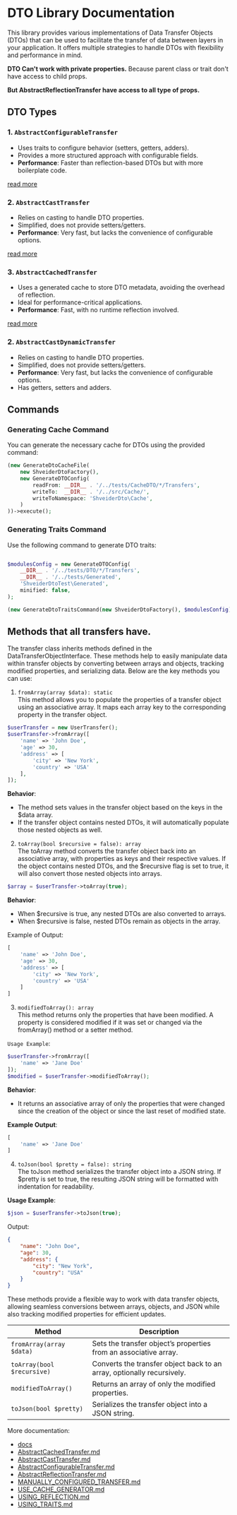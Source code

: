 # DTO Library Documentation

This library provides various implementations of Data Transfer Objects (DTOs) that can be used to facilitate the transfer of data between layers in your application. It offers multiple strategies to handle DTOs with flexibility and performance in mind.

**DTO Can't work with private properties.**
Because parent class or trait don't have access to child props.

**But AbstractReflectionTransfer have access to all type of props.**

## DTO Types

### 1. `AbstractConfigurableTransfer`
- Uses traits to configure behavior (setters, getters, adders).
- Provides a more structured approach with configurable fields.
- **Performance**: Faster than reflection-based DTOs but with more boilerplate code.

[read more](docs/AbstractConfigurableTransfer.md)

### 2. `AbstractCastTransfer`
- Relies on casting to handle DTO properties.
- Simplified, does not provide setters/getters.
- **Performance**: Very fast, but lacks the convenience of configurable options.

[read more](docs/AbstractCastTransfer.md)

### 3. `AbstractCachedTransfer`
- Uses a generated cache to store DTO metadata, avoiding the overhead of reflection.
- Ideal for performance-critical applications.
- **Performance**: Fast, with no runtime reflection involved.

[read more](docs/AbstractCachedTransfer.md)

### 2. `AbstractCastDynamicTransfer`
- Relies on casting to handle DTO properties.
- Simplified, does not provide setters/getters.
- **Performance**: Very fast, but lacks the convenience of configurable options.
- Has getters, setters and adders.

## Commands

### Generating Cache Command

You can generate the necessary cache for DTOs using the provided command:

```php
(new GenerateDtoCacheFile(
    new ShveiderDtoFactory(),
    new GenerateDTOConfig(
        readFrom: __DIR__ . '/../tests/CacheDTO/*/Transfers',
        writeTo:  __DIR__ . '/../src/Cache/',
        writeToNamespace: 'ShveiderDto\Cache',
    )
))->execute();
```

### Generating Traits Command
Use the following command to generate DTO traits:

```php

$modulesConfig = new GenerateDTOConfig(
    __DIR__ . '/../tests/DTO/*/Transfers',
    __DIR__ . '/../tests/Generated',
    'ShveiderDtoTest\Generated',
    minified: false,
);

(new GenerateDtoTraitsCommand(new ShveiderDtoFactory(), $modulesConfig))->execute();

```

## Methods that all transfers have.
The transfer class inherits methods defined in the DataTransferObjectInterface. These methods help to easily manipulate data within transfer objects by converting between arrays and objects, tracking modified properties, and serializing data. Below are the key methods you can use:

1. `fromArray(array $data): static` <br/>
   This method allows you to populate the properties of a transfer object using an associative array. It maps each array key to the corresponding property in the transfer object.
```php
$userTransfer = new UserTransfer();
$userTransfer->fromArray([
    'name' => 'John Doe',
    'age' => 30,
    'address' => [
        'city' => 'New York',
        'country' => 'USA'
    ],
]);
```
**Behavior**:
- The method sets values in the transfer object based on the keys in the $data array.
- If the transfer object contains nested DTOs, it will automatically populate those nested objects as well.

2. `toArray(bool $recursive = false): array` <br/>
   The toArray method converts the transfer object back into an associative array, with properties as keys and their respective values. If the object contains nested DTOs, and the $recursive flag is set to true, it will also convert those nested objects into arrays.
```php
$array = $userTransfer->toArray(true);
```
**Behavior**:
- When $recursive is true, any nested DTOs are also converted to arrays.
- When $recursive is false, nested DTOs remain as objects in the array.

Example of Output: 
```php
[
    'name' => 'John Doe',
    'age' => 30,
    'address' => [
        'city' => 'New York',
        'country' => 'USA'
    ]
]
```

3. `modifiedToArray(): array` <br/>
   This method returns only the properties that have been modified. A property is considered modified if it was set or changed via the fromArray() method or a setter method.

`Usage Example`:
```php
$userTransfer->fromArray([
    'name' => 'Jane Doe'
]);
$modified = $userTransfer->modifiedToArray();
```
**Behavior**: <br/>
 - It returns an associative array of only the properties that were changed since the creation of the object or since the last reset of modified state.

**Example Output**:
```php
[
    'name' => 'Jane Doe'
]
```

4. `toJson(bool $pretty = false): string` <br/>
   The toJson method serializes the transfer object into a JSON string. If $pretty is set to true, the resulting JSON string will be formatted with indentation for readability.

**Usage Example**:
```php
$json = $userTransfer->toJson(true);
```
Output:
```json
{
    "name": "John Doe",
    "age": 30,
    "address": {
        "city": "New York",
        "country": "USA"
    }
}
```
These methods provide a flexible way to work with data transfer objects, allowing seamless conversions between arrays, objects, and JSON while also tracking modified properties for efficient updates.

| Method                  | Description                                                                 |
|-------------------------|-----------------------------------------------------------------------------|
| `fromArray(array $data)` | Sets the transfer object’s properties from an associative array.             |
| `toArray(bool $recursive)` | Converts the transfer object back to an array, optionally recursively.     |
| `modifiedToArray()`      | Returns an array of only the modified properties.                           |
| `toJson(bool $pretty)`   | Serializes the transfer object into a JSON string.                          |


More documentation:
- [docs](docs)
- [AbstractCachedTransfer.md](docs%2FAbstractCachedTransfer.md)
- [AbstractCastTransfer.md](docs%2FAbstractCastTransfer.md)
- [AbstractConfigurableTransfer.md](docs%2FAbstractConfigurableTransfer.md)
- [AbstractReflectionTransfer.md](docs%2FAbstractReflectionTransfer.md)
- [MANUALLY_CONFIGURED_TRANSFER.md](docs%2FMANUALLY_CONFIGURED_TRANSFER.md)
- [USE_CACHE_GENERATOR.md](docs%2FUSE_CACHE_GENERATOR.md)
- [USING_REFLECTION.md](docs%2FUSING_REFLECTION.md)
- [USING_TRAITS.md](docs%2FUSING_TRAITS.md)
